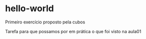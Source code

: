 # hello-world
Primeiro exercício proposto pela cubos

Tarefa para que possamos por em prática o que foi visto na aula01
